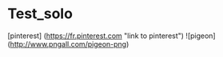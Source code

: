 # Test_solo
[pinterest] (https://fr.pinterest.com "link to pinterest")
![pigeon] (http://www.pngall.com/pigeon-png)
